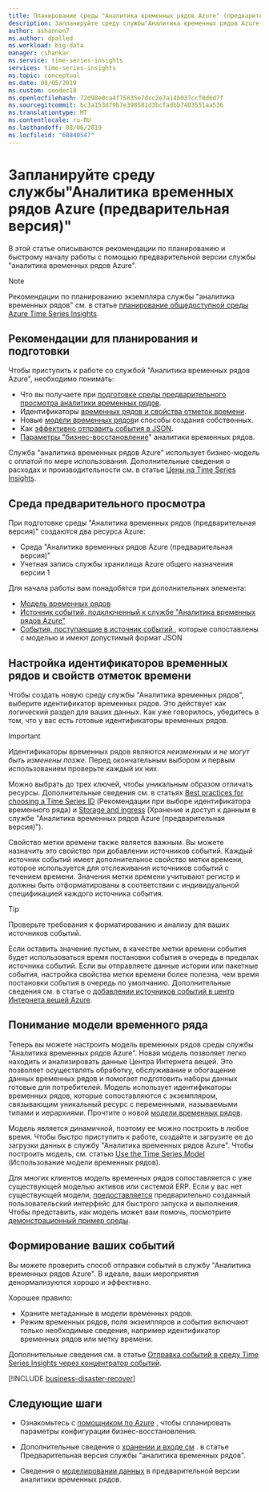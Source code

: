```yaml
---
title: Планирование среды "Аналитика временных рядов Azure" (предварительная версия) | Документация Майкрософт
description: Запланируйте среду службы"Аналитика временных рядов Azure (предварительная версия)".
author: ashannon7
ms.author: dpalled
ms.workload: big-data
manager: cshankar
ms.service: time-series-insights
services: time-series-insights
ms.topic: conceptual
ms.date: 08/05/2019
ms.custom: seodec18
ms.openlocfilehash: 72d98e0ca4f75835e7dcc2e7a14b037ccf0d6d7f
ms.sourcegitcommit: bc3a153d79b7e398581d3bcfadbb7403551aa536
ms.translationtype: MT
ms.contentlocale: ru-RU
ms.lasthandoff: 08/06/2019
ms.locfileid: "68840547"
---
```

# <a name="plan-your-azure-time-series-insights-preview-environment"></a>Запланируйте среду службы"Аналитика временных рядов Azure (предварительная версия)"

В этой статье описываются рекомендации по планированию и быстрому началу работы с помощью предварительной версии службы "аналитика временных рядов Azure".

> [!NOTE]
> Рекомендации по планированию экземпляра службы "аналитика временных рядов" см. в статье [планирование общедоступной среды Azure Time Series Insights](time-series-insights-environment-planning.md).

## <a name="best-practices-for-planning-and-preparation"></a>Рекомендации для планирования и подготовки

Чтобы приступить к работе со службой "Аналитика временных рядов Azure", необходимо понимать:

* Что вы получаете при [подготовке среды предварительного просмотра аналитики временных рядов](#the-preview-environment).
* Идентификаторы [временных рядов и свойства отметок времени](#configure-time-series-ids-and-timestamp-properties).
* Новые [модели временных рядов](#understand-the-time-series-model)и способы создания собственных.
* Как [эффективно отправить события в JSON](#shape-your-events).
* [Параметры "бизнес-восстановление](#business-disaster-recovery)" аналитики временных рядов.

Служба "аналитика временных рядов Azure" использует бизнес-модель с оплатой по мере использования. Дополнительные сведения о расходах и производительности см. в статье [Цены на Time Series Insights](https://azure.microsoft.com/pricing/details/time-series-insights/).

## <a name="the-preview-environment"></a>Среда предварительного просмотра

При подготовке среды "Аналитика временных рядов (предварительная версия)" создаются два ресурса Azure:

* Среда "Аналитика временных рядов Azure (предварительная версия)"
* Учетная запись службы хранилища Azure общего назначения версии 1

Для начала работы вам понадобятся три дополнительных элемента:

* [Модель временных рядов](./time-series-insights-update-tsm.md)
* [Источник событий, подключенный к службе "Аналитика временных рядов Azure"](./time-series-insights-how-to-add-an-event-source-iothub.md)
* [События, поступающие в источник событий ](./time-series-insights-send-events.md), которые сопоставлены с моделью и имеют допустимый формат JSON

## <a name="configure-time-series-ids-and-timestamp-properties"></a>Настройка идентификаторов временных рядов и свойств отметок времени

Чтобы создать новую среду службы "Аналитика временных рядов", выберите идентификатор временных рядов. Это действует как логический раздел для ваших данных. Как уже говорилось, убедитесь в том, что у вас есть готовые идентификаторы временных рядов.

> [!IMPORTANT]
> Идентификаторы временных рядов являются *неизменным*  и *не могут быть изменены позже*. Перед окончательным выбором и первым использованием проверьте каждый их них.

Можно выбрать до трех ключей, чтобы уникальным образом отличать ресурсы. Дополнительные сведения см. в статьях [Best practices for choosing a Time Series ID](./time-series-insights-update-how-to-id.md) (Рекомендации при выборе идентификатора временного ряда) и [Storage and ingress](./time-series-insights-update-storage-ingress.md) (Хранение и доступ к данным в службе "Аналитика временных рядов Azure (предварительная версия)").

Свойство метки времени также является важным. Вы можете назначить это свойство при добавлении источников событий. Каждый источник событий имеет дополнительное свойство метки времени, которое используется для отслеживания источников событий с течением времени. Значения метки времени учитывают регистр и должны быть отформатированы в соответствии с индивидуальной спецификацией каждого источника события.

> [!TIP]
> Проверьте требования к форматированию и анализу для ваших источников событий.

Если оставить значение пустым, в качестве метки времени события будет использоваться время постановки события в очередь в пределах источника событий. Если вы отправляете данные истории или пакетные события, настройка свойства метки времени более полезна, чем время постановки события в очередь по умолчанию. Дополнительные сведения см. в статье о [добавлении источников событий в центр Интернета вещей Azure](./time-series-insights-how-to-add-an-event-source-iothub.md).

## <a name="understand-the-time-series-model"></a>Понимание модели временного ряда

Теперь вы можете настроить модель временных рядов среды службы "Аналитика временных рядов Azure". Новая модель позволяет легко находить и анализировать данные Центра Интернета вещей. Это позволяет осуществлять обработку, обслуживание и обогащение данных временных рядов и помогает подготовить наборы данных готовые для потребителей. Модель использует идентификаторы временных рядов, которые сопоставляются с экземпляром, связывающим уникальный ресурс с переменными, называемыми типами и иерархиями. Прочтите о новой [модели временных рядов](./time-series-insights-update-tsm.md).

Модель является динамичной, поэтому ее можно построить в любое время. Чтобы быстро приступить к работе, создайте и загрузите ее до загрузки данных в службу "Аналитика временных рядов Azure". Чтобы построить модель, см. статью [Use the Time Series Model](./time-series-insights-update-how-to-tsm.md) (Использование модели временных рядов).

Для многих клиентов модель временных рядов сопоставляется с уже существующей моделью активов или системой ERP. Если у вас нет существующей модели, [предоставляется](https://github.com/Microsoft/tsiclient) предварительно созданный пользовательский интерфейс для быстрого запуска и выполнения. Чтобы представить, как модель может вам помочь, посмотрите [демонстрационный пример среды](https://insights.timeseries.azure.com/preview/demo).

## <a name="shape-your-events"></a>Формирование ваших событий

Вы можете проверить способ отправки событий в службу "Аналитика временных рядов Azure". В идеале, ваши мероприятия денормализуются хорошо и эффективно.

Хорошее правило:

* Храните метаданные в модели временных рядов.
* Режим временных рядов, поля экземпляров и события включают только необходимые сведения, например идентификатор временных рядов или метку времени.

Дополнительные сведения см. в статье [Отправка событий в среду Time Series Insights через концентратор событий](./time-series-insights-send-events.md#json).

[!INCLUDE [business-disaster-recover](../../includes/time-series-insights-business-recovery.md)]

## <a name="next-steps"></a>Следующие шаги

- Ознакомьтесь с [помощником по Azure](../advisor/advisor-overview.md) , чтобы спланировать параметры конфигурации бизнес-восстановления.

- Дополнительные сведения о [хранении и входе см](./time-series-insights-update-storage-ingress.md) . в статье Предварительная версия службы "аналитика временных рядов".

- Сведения о [моделировании данных](./time-series-insights-update-tsm.md) в предварительной версии аналитики временных рядов.
